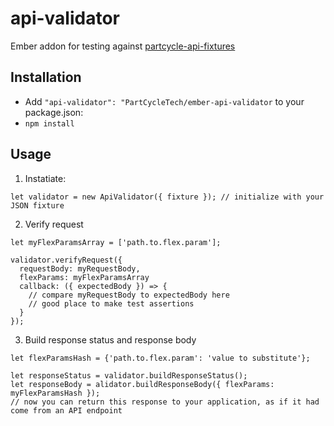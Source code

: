 # api-validator

Ember addon for testing against [partcycle-api-fixtures](https://github.com/PartCycleTech/partcycle-api-fixtures)

## Installation

* Add `"api-validator": "PartCycleTech/ember-api-validator` to your package.json:
* `npm install`

## Usage

1. Instatiate:

```
let validator = new ApiValidator({ fixture }); // initialize with your JSON fixture
```

2. Verify request

```
let myFlexParamsArray = ['path.to.flex.param'];

validator.verifyRequest({
  requestBody: myRequestBody,
  flexParams: myFlexParamsArray
  callback: ({ expectedBody }) => {
    // compare myRequestBody to expectedBody here
    // good place to make test assertions
  }
});
```

3. Build response status and response body

```
let flexParamsHash = {'path.to.flex.param': 'value to substitute'};

let responseStatus = validator.buildResponseStatus();
let responseBody = alidator.buildResponseBody({ flexParams: myFlexParamsHash });
// now you can return this response to your application, as if it had come from an API endpoint
```
